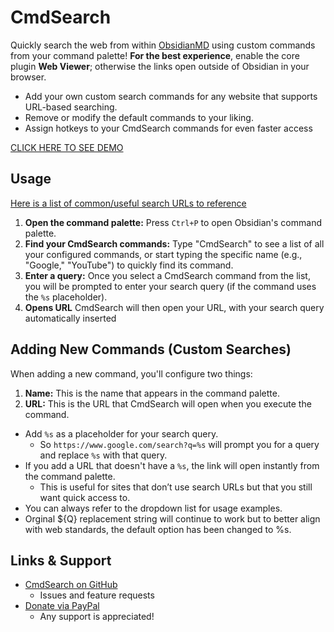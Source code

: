# CmdSearch
Quickly search the web from within [ObsidianMD](https://obsidian.md/) using custom commands from your command palette!
**For the best experience**, enable the core plugin **Web Viewer**; otherwise the links open outside of Obsidian in your browser.
- Add your own custom search commands for any website that supports URL-based searching.
- Remove or modify the default commands to your liking.
- Assign hotkeys to your CmdSearch commands for even faster access

[CLICK HERE TO SEE DEMO](https://github.com/user-attachments/assets/5ac72f83-9f02-4b87-b022-b04b90f7c839)

## Usage
[Here is a list of common/useful search URLs to reference](https://github.com/SpaceshipCaptain/CmdSearch/blob/main/List%20of%20URLS.md)
1.  **Open the command palette:** Press `Ctrl+P` to open Obsidian's command palette.
2.  **Find your CmdSearch commands:** Type "CmdSearch" to see a list of all your configured commands, or start typing the specific name (e.g., "Google," "YouTube") to quickly find its command.
3.  **Enter a query:** Once you select a CmdSearch command from the list, you will be prompted to enter your search query (if the command uses the `%s` placeholder).
4.  **Opens URL** CmdSearch will then open your URL, with your search query automatically inserted

## Adding New Commands (Custom Searches)
When adding a new command, you'll configure two things:
1. **Name:** This is the name that appears in the command palette.
2. **URL:** This is the URL that CmdSearch will open when you execute the command. 

- Add `%s` as a placeholder for your search query.
    - So `https://www.google.com/search?q=%s` will prompt you for a query and replace `%s` with that query.
- If you add a URL that doesn't have a `%s`, the link will open instantly from the command palette.
	- This is useful for sites that don’t use search URLs but that you still want quick access to.
- You can always refer to the dropdown list for usage examples.
- Orginal ${Q} replacement string will continue to work but to better align with web standards, the default option has been changed to %s.

## Links & Support
- [CmdSearch on GitHub](https://github.com/SpaceshipCaptain/CmdSearch)
    - Issues and feature requests
- [Donate via PayPal](https://www.paypal.com/donate?hosted_button_id=44CMB9VHXFG68)
    - Any support is appreciated!